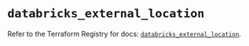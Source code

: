 # `databricks_external_location`

Refer to the Terraform Registry for docs: [`databricks_external_location`](https://registry.terraform.io/providers/databricks/databricks/1.66.0/docs/resources/external_location).
